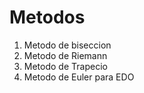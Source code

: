# Metodos
1. Metodo de biseccion
2. Metodo de Riemann
3. Metodo de Trapecio
4. Metodo de Euler para EDO